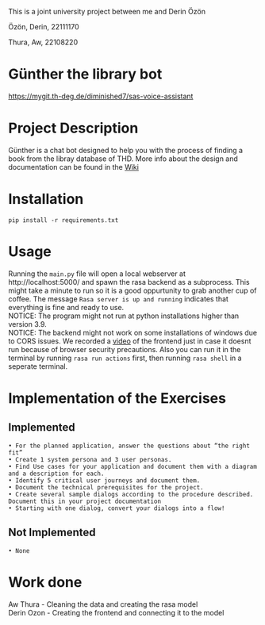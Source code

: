 This is a joint university project between me and Derin Özön

Özön, Derin, 22111170

Thura, Aw, 22108220

# Günther the library bot

https://mygit.th-deg.de/diminished7/sas-voice-assistant

# Project Description
Günther is a chat bot designed to help you with the process of finding a book from the libray database of THD.
More info about the design and documentation can be found in the [Wiki](https://mygit.th-deg.de/diminished7/sas-voice-assistant/-/wikis/home)

# Installation
	pip install -r requirements.txt

# Usage
Running the `main.py` file will open a local webserver at http://localhost:5000/ and spawn the rasa backend as a subprocess. This might take a minute to run so it is a good oppurtunity to grab another cup of coffee. The message `Rasa server is up and running` indicates that everything is fine and ready to use. <br> NOTICE: The program might not run at python installations higher than version 3.9. <br> NOTICE: The backend might not work on some installations of windows due to CORS issues. We recorded a [video](https://youtu.be/F-lMMT_KItg) of the frontend just in case it doesnt run because of browser security precautions. Also you can run it in the terminal by running `rasa run actions` first, then running `rasa shell` in a seperate terminal.

# Implementation of the Exercises

## Implemented
	• For the planned application, answer the questions about “the right fit”
	• Create 1 system persona and 3 user personas.
	• Find Use cases for your application and document them with a diagram and a description for each.
	• Identify 5 critical user journeys and document them.
	• Document the technical prerequisites for the project.
	• Create several sample dialogs according to the procedure described. Document this in your project documentation
	• Starting with one dialog, convert your dialogs into a flow!

## Not Implemented
	• None

# Work done

Aw Thura - Cleaning the data and creating the rasa model <br>
Derin Ozon - Creating the frontend and connecting it to the model
